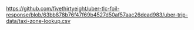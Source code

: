https://github.com/fivethirtyeight/uber-tlc-foil-response/blob/63bb878b76f47f69b4527d50af57aac26dead983/uber-trip-data/taxi-zone-lookup.csv

